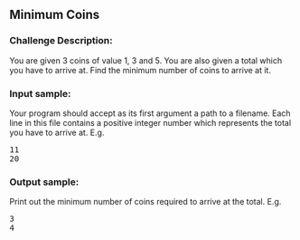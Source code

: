 <h2>Minimum Coins</h2>

<h3>Challenge Description:</h3>

<p>
    You are given 3 coins of value 1, 3 and 5. You are also given a total which
    you have to arrive at. Find the minimum number of coins to arrive at it.
</p>

<h3>Input sample:</h3>
<p>
    Your program should accept as its first argument a path to a filename.
    Each line in this file contains a positive integer number which
    represents the total you have to arrive at. E.g.
</p>
<pre>11
20</pre>

<h3>Output sample:</h3>

<p>
    Print out the minimum number of coins required to arrive at the total. E.g.
</p>

<pre>3
4</pre>